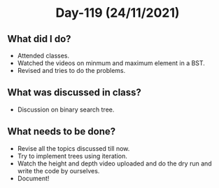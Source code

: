 <h1 align="center"> Day-119 (24/11/2021) </h1> 
 
 ## What did I do? 
 - Attended classes.
 - Watched the videos on minmum and maximum element in a BST.
 - Revised and tries to do the problems.
 
 ## What was discussed in class?
 - Discussion on binary search tree.
 
 ## What needs to be done?
 - Revise all the topics discussed till now.
 - Try to implement trees using iteration.
 - Watch the height and depth video uploaded and do the dry run and write the code by ourselves.
 - Document!

